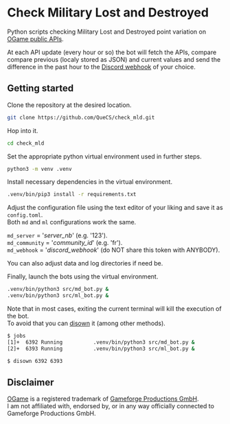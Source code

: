 # Check Military Lost and Destroyed

Python scripts checking Military Lost and Destroyed point variation on [OGame public APIs](https://forum.origin.ogame.gameforge.com/forum/thread/44-ogame-api/).

At each API update (every hour or so) the bot will fetch the APIs, compare compare previous (localy stored as JSON) and current values and send the difference in the past hour to the [Discord webhook](https://hookdeck.com/webhooks/platforms/how-to-get-started-with-discord-webhooks) of your choice.

## Getting started

Clone the repository at the desired location.
```bash
git clone https://github.com/QueCS/check_mld.git
```

Hop into it.
```bash
cd check_mld
```

Set the appropriate python virtual environment used in further steps.
```bash
python3 -m venv .venv
```

Install necessary dependencies in the virtual environment.
```bash
.venv/bin/pip3 install -r requirements.txt
```

Adjust the configuration file using the text editor of your liking and save it as `config.toml`.\
Both `md` and `ml` configurations work the same.

`md_server` = '*server_nb*' (e.g. '123').\
`md_community` = '*community_id*' (e.g. 'fr').\
`md_webhook` = '*discord_webhook*' (do NOT share this token with ANYBODY).

You can also adjust data and log directories if need be.

Finally, launch the bots using the virtual environment.
```bash
.venv/bin/python3 src/md_bot.py &
.venv/bin/python3 src/ml_bot.py &
```

Note that in most cases, exiting the current terminal will kill the execution of the bot.\
To avoid that you can [disown](https://linuxcommand.org/lc3_man_pages/disownh.html) it (among other methods).
```bash
$ jobs
[1]+  6392 Running          .venv/bin/python3 src/md_bot.py &
[2]+  6393 Running          .venv/bin/python3 src/ml_bot.py &

$ disown 6392 6393
```

## Disclaimer

[OGame](https://gameforge.com/play/ogame) is a registered trademark of [Gameforge Productions GmbH](https://gameforge.com).\
I am not affiliated with, endorsed by, or in any way officially connected to Gameforge Productions GmbH.
